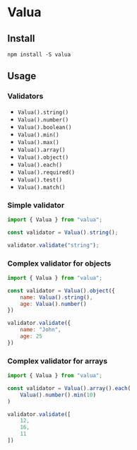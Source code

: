 # Valua

## Install

`npm install -S valua`

## Usage

### Validators

* `Valua().string()`
* `Valua().number()`
* `Valua().boolean()`
* `Valua().min()`
* `Valua().max()`
* `Valua().array()`
* `Valua().object()`
* `Valua().each()`
* `Valua().required()`
* `Valua().test()`
* `Valua().match()`

### Simple validator

```js
import { Valua } from "valua";

const validator = Valua().string();

validator.validate("string");
```
### Complex validator for objects

```js
import { Valua } from "valua";

const validator = Valua().object({
    name: Valua().string(),
    age: Valua().number()
})

validator.validate({
    name: "John",
    age: 25
})
```

### Complex validator for arrays

```js
import { Valua } from "valua";

const validator = Valua().array().each(
    Valua().number().min(10)
)

validator.validate([
    12, 
    16, 
    11
])
```